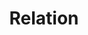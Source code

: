 ---
title: Relation
permalink: /diagrammes-de-deploiement/#relation
nav_order: 5
parent: Diagrammes de déploiement
---